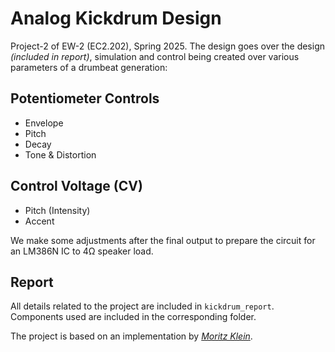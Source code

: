 # Analog Kickdrum Design
Project-2 of EW-2 (EC2.202), Spring 2025. The design goes over the design *(included in report)*, simulation and control being created over various parameters of a drumbeat generation:

## Potentiometer Controls
- Envelope
- Pitch
- Decay
- Tone & Distortion

## Control Voltage (CV)
- Pitch (Intensity)
- Accent

We make some adjustments after the final output to prepare the circuit for an LM386N IC to 4Ω speaker load.

## Report
All details related to the project are included in `kickdrum_report`. Components used are included in the corresponding folder.

The project is based on an implementation by [*Moritz Klein*](https://www.youtube.com/watch?v=yz37Yz315eU).
